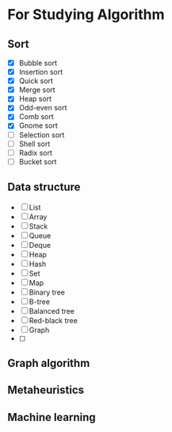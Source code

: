 # For Studying Algorithm
## Sort
- [x] Bubble sort
- [x] Insertion sort
- [x] Quick sort
- [x] Merge sort
- [x] Heap sort
- [x] Odd-even sort
- [x] Comb sort
- [x] Gnome sort
- [ ] Selection sort
- [ ] Shell sort
- [ ] Radix sort
- [ ] Bucket sort

## Data structure
- [ ] List
- [ ] Array
- [ ] Stack
- [ ] Queue
- [ ] Deque
- [ ] Heap
- [ ] Hash
- [ ] Set
- [ ] Map
- [ ] Binary tree
- [ ] B-tree
- [ ] Balanced tree
- [ ] Red-black tree
- [ ] Graph
- [ ] 

## Graph algorithm
## Metaheuristics
## Machine learning


